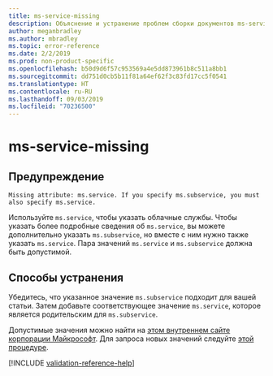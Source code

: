```yaml
---
title: ms-service-missing
description: Объяснение и устранение проблем сборки документов ms-service-missing
author: meganbradley
ms.author: mbradley
ms.topic: error-reference
ms.date: 2/2/2019
ms.prod: non-product-specific
ms.openlocfilehash: b50d9d6f57c953569a4e5dd873961b8c511a8bb1
ms.sourcegitcommit: dd751d0cb5b11f81a64ef62f3c83fd17cc5f0541
ms.translationtype: HT
ms.contentlocale: ru-RU
ms.lasthandoff: 09/03/2019
ms.locfileid: "70236500"
---
```

# <a name="ms-service-missing"></a>ms-service-missing

## <a name="warning"></a>Предупреждение

`Missing attribute: ms.service. If you specify ms.subservice, you must also specify ms.service.`

Используйте `ms.service`, чтобы указать облачные службы. Чтобы указать более подробные сведения об `ms.service`, вы можете дополнительно указать `ms.subservice`, но вместе с ним нужно также указать `ms.service`. Пара значений `ms.service` и `ms.subservice` должна быть допустимой.

## <a name="resolution"></a>Способы устранения

Убедитесь, что указанное значение `ms.subservice` подходит для вашей статьи. Затем добавьте соответствующее значение `ms.service`, которое является родительским для `ms.subservice`.

Допустимые значения можно найти на [этом внутреннем сайте корпорации Майкрософт](https://docsmetadatatool.azurewebsites.net/allowlists). Для запроса новых значений следуйте [этой процедуре](https://review.docs.microsoft.com/help/contribute/metadata-changes?branch=master).

<!--make sure to add this file to your includes folder and verify the path-->
[!INCLUDE [validation-reference-help](includes/validation-reference-help.md)]
